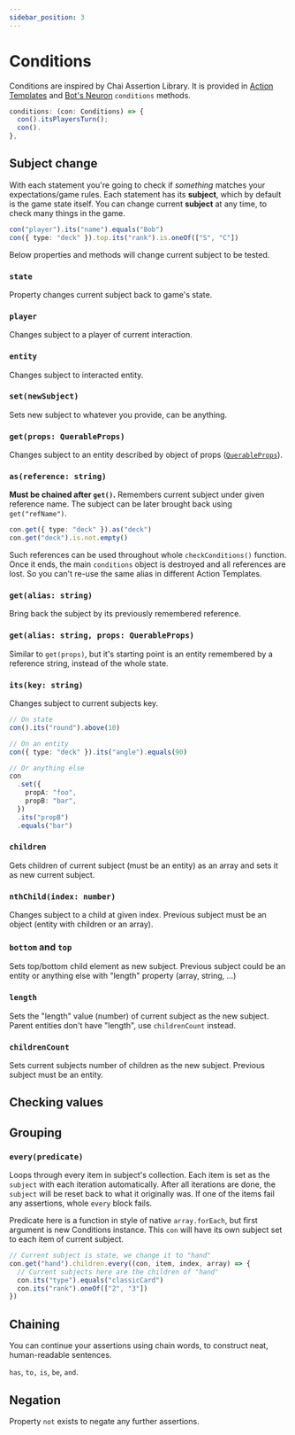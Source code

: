 ```yaml
---
sidebar_position: 3
---
```


# Conditions

Conditions are inspired by Chai Assertion Library. It is provided in [Action Templates](./action-templates) and [Bot's Neuron](./bots#botneuron) `conditions` methods.

```ts
conditions: (con: Conditions) => {
  con().itsPlayersTurn();
  con().
},
```

## Subject change

With each statement you're going to check if _something_ matches your expectations/game rules. Each statement has its **subject**, which by default is the game state itself. You can change current **subject** at any time, to check many things in the game.

```typescript
con("player").its("name").equals("Bob")
con({ type: "deck" }).top.its("rank").is.oneOf(["S", "C"])
```

Below properties and methods will change current subject to be tested.

### `state`

Property changes current subject back to game's state.

### `player`

Changes subject to a player of current interaction.

### `entity`

Changes subject to interacted entity.

### `set(newSubject)`

Sets new subject to whatever you provide, can be anything.

### `get(props: QuerableProps)`

Changes subject to an entity described by object of props ([`QuerableProps`](./types.md#QuerableProps)).

### `as(reference: string)`

**Must be chained after `get()`.** Remembers current subject under given reference name. The subject can be later brought back using `get("refName")`.

```typescript
con.get({ type: "deck" }).as("deck")
con.get("deck").is.not.empty()
```

Such references can be used throughout whole `checkConditions()` function. Once it ends, the main `conditions` object is destroyed and all references are lost. So you can't re-use the same alias in different Action Templates.

### `get(alias: string)`

Bring back the subject by its previously remembered reference.

### `get(alias: string, props: QuerableProps)`

Similar to `get(props)`, but it's starting point is an entity remembered by a reference string, instead of the whole state.

### `its(key: string)`

Changes subject to current subjects key.

```typescript
// On state
con().its("round").above(10)

// On an entity
con({ type: "deck" }).its("angle").equals(90)

// Or anything else
con
  .set({
    propA: "foo",
    propB: "bar",
  })
  .its("propB")
  .equals("bar")
```

### `children`

Gets children of current subject (must be an entity) as an array and sets it as new current subject.

### `nthChild(index: number)`

Changes subject to a child at given index. Previous subject must be an object (entity with children or an array).

### `bottom` and `top`

Sets top/bottom child element as new subject. Previous subject could be an entity or anything else with "length" property (array, string, ...)

### `length`

Sets the "length" value (number) of current subject as the new subject. Parent entities don't have "length", use `childrenCount` instead.

### `childrenCount`

Sets current subjects number of children as the new subject. Previous subject must be an entity.

## Checking values

## Grouping

### `every(predicate)`

Loops through every item in subject's collection.
Each item is set as the `subject` with each iteration automatically.
After all iterations are done, the `subject` will be reset back to what it originally was.
If one of the items fail any assertions, whole `every` block fails.

Predicate here is a function in style of native `array.forEach`, but first argument is new Conditions instance. This `con` will have its own subject set to each item of current subject.

```typescript
// Current subject is state, we change it to "hand"
con.get("hand").children.every((con, item, index, array) => {
  // Current subjects here are the children of "hand"
  con.its("type").equals("classicCard")
  con.its("rank").oneOf(["2", "3"])
})
```

## Chaining

You can continue your assertions using chain words, to construct neat, human-readable sentences.

`has`, `to,` `is`, `be`, `and`.

## Negation

Property `not` exists to negate any further assertions.
